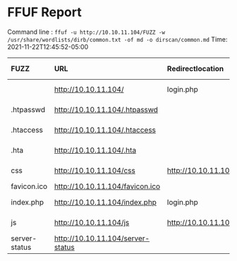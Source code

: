 # FFUF Report

  Command line : `ffuf -u http://10.10.11.104/FUZZ -w /usr/share/wordlists/dirb/common.txt -of md -o dirscan/common.md`
  Time: 2021-11-22T12:45:52-05:00

  | FUZZ | URL | Redirectlocation | Position | Status Code | Content Length | Content Words | Content Lines | Content Type | ResultFile |
  | :- | :-- | :--------------- | :---- | :------- | :---------- | :------------- | :------------ | :--------- | :----------- |
  |  | http://10.10.11.104/ | login.php | 1 | 302 | 2801 | 737 | 72 | text/html; charset=UTF-8 |  |
  | .htpasswd | http://10.10.11.104/.htpasswd |  | 13 | 403 | 277 | 20 | 10 | text/html; charset=iso-8859-1 |  |
  | .htaccess | http://10.10.11.104/.htaccess |  | 12 | 403 | 277 | 20 | 10 | text/html; charset=iso-8859-1 |  |
  | .hta | http://10.10.11.104/.hta |  | 11 | 403 | 277 | 20 | 10 | text/html; charset=iso-8859-1 |  |
  | css | http://10.10.11.104/css | http://10.10.11.104/css/ | 1114 | 301 | 310 | 20 | 10 | text/html; charset=iso-8859-1 |  |
  | favicon.ico | http://10.10.11.104/favicon.ico |  | 1575 | 200 | 15406 | 15 | 10 | image/vnd.microsoft.icon |  |
  | index.php | http://10.10.11.104/index.php | login.php | 2021 | 302 | 2801 | 737 | 72 | text/html; charset=UTF-8 |  |
  | js | http://10.10.11.104/js | http://10.10.11.104/js/ | 2179 | 301 | 309 | 20 | 10 | text/html; charset=iso-8859-1 |  |
  | server-status | http://10.10.11.104/server-status |  | 3588 | 403 | 277 | 20 | 10 | text/html; charset=iso-8859-1 |  |
  